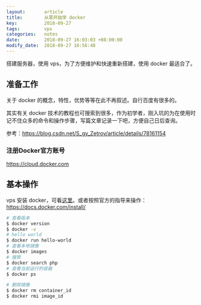 ```yaml
---
layout:       article
title:        从零开始学 docker
key:          2018-09-27
tags:         vps
categories:   notes
date:         2018-09-27 16:03:03 +08:00:00
modify_date:  2018-09-27 16:56:48
---
```


搭建服务器，使用 vps，为了方便维护和快速重新搭建，使用 docker 最适合了。

<!--more-->

## 准备工作

关于 docker 的概念，特性，优势等等在此不再叙述。自行百度有很多的。

其实有关 docker 技术的教程也可搜索到很多，作为初学者，刚入坑的为在使用时记不住众多的命令和操作步骤，写篇文章记录一下吧，方便自己日后查询。

参考：https://blog.csdn.net/S_gy_Zetrov/article/details/78161154

### 注册Docker官方账号

<https://cloud.docker.com>

## 基本操作

vps 安装 docker，可看[这里](../notes/vps-init.html#安装-docker)。或者按照官方的指导来操作：<https://docs.docker.com/install/>

```sh
# 查看版本
$ docker version
$ docker -v
# hello world
$ docker run hello-world
# 查看本地镜像
$ docker images
# 搜索
$ docker search php
# 查看当前运行的容器
$ docker ps

# 删除镜像
$ docker rm container_id
$ docker rmi image_id
```

